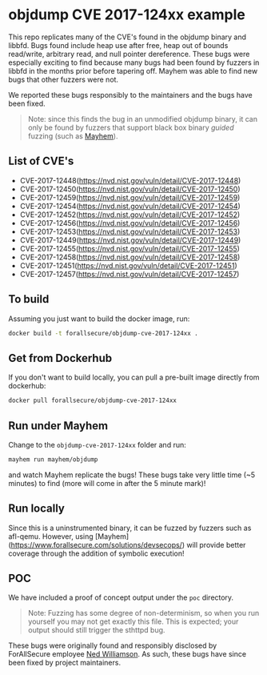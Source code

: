 # objdump CVE 2017-124xx example

This repo replicates many of the CVE's found in the objdump binary and libbfd.
Bugs found include heap use after free, heap out of bounds read/write,
arbitrary read, and null pointer dereference. These bugs were especially
exciting to find because many bugs had been found by fuzzers in libbfd in
the months prior before tapering off. Mayhem was able to find new bugs that
other fuzzers were not.

We reported these bugs responsibly to the maintainers and the bugs have been
fixed.

> Note: since this finds the bug in an unmodified objdump binary, it can only
> be found by fuzzers that support black box binary *guided* fuzzing (such as
> [Mayhem](https://www.forallsecure.com/solutions/devsecops/)).

## List of CVE's
- CVE-2017-12448(https://nvd.nist.gov/vuln/detail/CVE-2017-12448)
- CVE-2017-12450(https://nvd.nist.gov/vuln/detail/CVE-2017-12450)
- CVE-2017-12459(https://nvd.nist.gov/vuln/detail/CVE-2017-12459)
- CVE-2017-12454(https://nvd.nist.gov/vuln/detail/CVE-2017-12454)
- CVE-2017-12452(https://nvd.nist.gov/vuln/detail/CVE-2017-12452)
- CVE-2017-12456(https://nvd.nist.gov/vuln/detail/CVE-2017-12456)
- CVE-2017-12453(https://nvd.nist.gov/vuln/detail/CVE-2017-12453)
- CVE-2017-12449(https://nvd.nist.gov/vuln/detail/CVE-2017-12449)
- CVE-2017-12455(https://nvd.nist.gov/vuln/detail/CVE-2017-12455)
- CVE-2017-12458(https://nvd.nist.gov/vuln/detail/CVE-2017-12458)
- CVE-2017-12451(https://nvd.nist.gov/vuln/detail/CVE-2017-12451)
- CVE-2017-12457(https://nvd.nist.gov/vuln/detail/CVE-2017-12457)

## To build

Assuming you just want to build the docker image, run:

```bash
docker build -t forallsecure/objdump-cve-2017-124xx .
```

## Get from Dockerhub

If you don't want to build locally, you can pull a pre-built image
directly from dockerhub:

```bash
docker pull forallsecure/objdump-cve-2017-124xx
```


## Run under Mayhem

Change to the `objdump-cve-2017-124xx` folder and run:

```bash
mayhem run mayhem/objdump
```

and watch Mayhem replicate the bugs! These bugs take very little time (~5 minutes)
to find (more will come in after the 5 minute mark)!

## Run locally

Since this is a uninstrumented binary, it can be fuzzed by fuzzers such as
afl-qemu. However, using [Mayhem] (https://www.forallsecure.com/solutions/devsecops/)
will provide better coverage through the addition of symbolic execution!

## POC

We have included a proof of concept output under the `poc`
directory.

> Note: Fuzzing has some degree of non-determinism, so when you run
yourself you may not get exactly this file.  This is expected; your
output should still trigger the sthttpd bug.

These bugs were originally found and responsibly disclosed
by ForAllSecure employee [Ned Williamson](https://twitter.com/nedwilliamson).
As such, these bugs have since been fixed by project maintainers.

